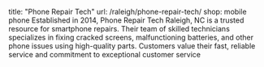 title: "Phone Repair Tech"
url: /raleigh/phone-repair-tech/
shop: mobile phone
Established in 2014, Phone Repair Tech Raleigh, NC is a trusted resource for smartphone repairs. Their team of skilled technicians specializes in fixing cracked screens, malfunctioning batteries, and other phone issues using high-quality parts. Customers value their fast, reliable service and commitment to exceptional customer service
